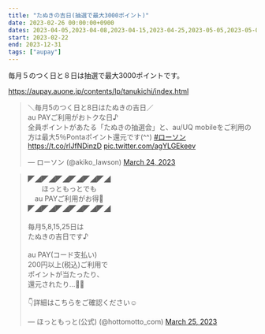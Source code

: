 ```yaml
---
title: "たぬきの吉日(抽選で最大3000ポイント)"
date: 2023-02-26 00:00:00+0900
dates: 2023-04-05,2023-04-08,2023-04-15,2023-04-25,2023-05-05,2023-05-08,2023-05-15,2023-05-25
start: 2023-02-22
end: 2023-12-31
tags: ["aupay"]
---
```


毎月５のつく日と８日は抽選で最大3000ポイントです。

https://aupay.auone.jp/contents/lp/tanukichi/index.html

<blockquote class="twitter-tweet"><p lang="ja" dir="ltr">＼毎月5のつく日と8日はたぬきの吉日／<br>au PAYご利用がおトクな日♪<br>全員ポイントがあたる「たぬきの抽選会」と、au/UQ mobileをご利用の方は最大5％Pontaポイント還元です(^^) <a href="https://twitter.com/hashtag/%E3%83%AD%E3%83%BC%E3%82%BD%E3%83%B3?src=hash&amp;ref_src=twsrc%5Etfw">#ローソン</a><a href="https://t.co/rlJfNDinzD">https://t.co/rlJfNDinzD</a> <a href="https://t.co/agYLGEkeev">pic.twitter.com/agYLGEkeev</a></p>&mdash; ローソン (@akiko_lawson) <a href="https://twitter.com/akiko_lawson/status/1639175248770920448?ref_src=twsrc%5Etfw">March 24, 2023</a></blockquote> <script async src="https://platform.twitter.com/widgets.js" charset="utf-8"></script>
<blockquote class="twitter-tweet"><p lang="ja" dir="ltr">◤◢◤◢◤◢◤◢◤◢◤◢　<br>　　ほっともっとでも<br>　au PAYご利用がお得🎉<br>◤◢◤◢◤◢◤◢◤◢◤◢<br><br>毎月5,8,15,25日は<br>たぬきの吉日です♪<br><br>au PAY(コード支払い)<br>200円以上(税込)ご利用で<br>ポイントが当たったり、<br>還元されたり…👀✨<br><br>👇詳細はこちらをご確認ください☺️</p>&mdash; ほっともっと(公式) (@hottomotto_com) <a href="https://twitter.com/hottomotto_com/status/1639448263949418496?ref_src=twsrc%5Etfw">March 25, 2023</a></blockquote> <script async src="https://platform.twitter.com/widgets.js" charset="utf-8"></script>
